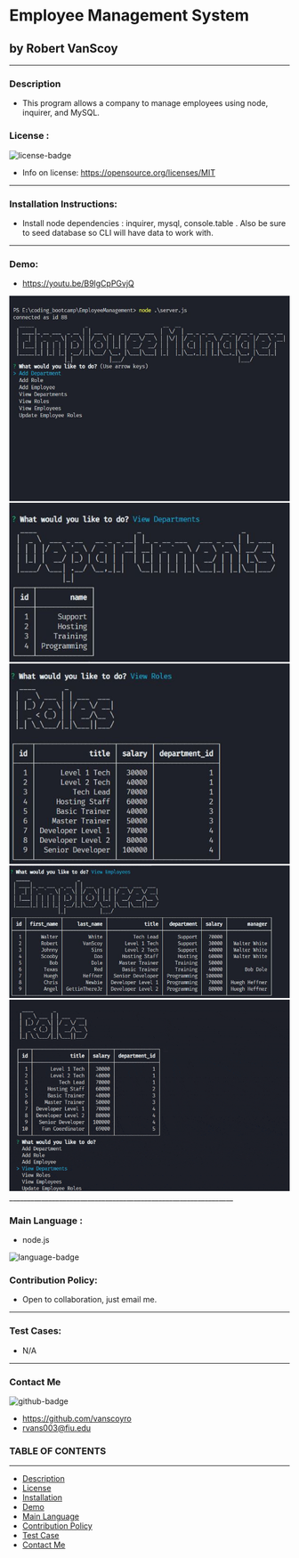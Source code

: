 
# Employee Management System
## by Robert VanScoy
_______________________________________________________________
### Description 
* This program allows a company to manage employees using node, inquirer, and MySQL.
  
### License : 
<img src='https://img.shields.io/badge/license-MIT-blue' alt="license-badge">
  
* Info on license: https://opensource.org/licenses/MIT
_______________________________________________________________
### Installation Instructions:
* Install node dependencies : inquirer, mysql, console.table . Also be sure to seed database so CLI will have data to work with.

_______________________________________________________________

### Demo:
* https://youtu.be/B9lgCpPGvjQ

<img src='assets/employee_1.JPG' alt="manager1">

<img src='assets/employee_2.JPG' alt="manager2">

<img src='assets/employee_3.JPG' alt="manager3">

<img src='assets/employee_4.JPG' alt="manager4">

<img src='assets/employee_tracker.gif' alt="manager Gif">
_______________________________________________________________

### Main Language : 
* node.js
<img src = "https://img.shields.io/badge/node.js%20-%2343853D.svg" alt="language-badge">

### Contribution Policy: 
* Open to collaboration, just email me.
_______________________________________________________________
### Test Cases:
* N/A
_______________________________________________________________
### Contact Me 

<img src='https://img.shields.io/badge/github-vanscoyro-orange' alt="github-badge">

* https://github.com/vanscoyro
* rvans003@fiu.edu

### TABLE OF CONTENTS 
_______________________________________________________________
* [Description](#description)
* [License](#license-)
* [Installation](#installation-instructions)
* [Demo](#demo)
* [Main Language](#main-language-)
* [Contribution Policy](#contribution-policy)
* [Test Case](#test-cases)
* [Contact Me](#contact-me)



    
  
